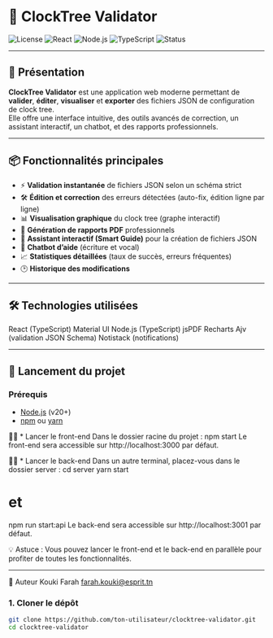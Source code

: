 # 🚦 ClockTree Validator

![License](https://img.shields.io/badge/license-MIT-blue.svg)
![React](https://img.shields.io/badge/React-18.x-61dafb?logo=react)
![Node.js](https://img.shields.io/badge/Node.js-20.x-339933?logo=node.js)
![TypeScript](https://img.shields.io/badge/TypeScript-5.8.3-3178c6?logo=typescript)
![Status](https://img.shields.io/badge/status-Production-brightgreen)

---

## 📝 Présentation

**ClockTree Validator** est une application web moderne permettant de **valider**, **éditer**, **visualiser** et **exporter** des fichiers JSON de configuration de clock tree.  
Elle offre une interface intuitive, des outils avancés de correction, un assistant interactif, un chatbot, et des rapports professionnels.

---

## 📦 Fonctionnalités principales

- ⚡ **Validation instantanée** de fichiers JSON selon un schéma strict
- 🛠️ **Édition et correction** des erreurs détectées (auto-fix, édition ligne par ligne)
- 📊 **Visualisation graphique** du clock tree (graphe interactif)
- 📝 **Génération de rapports PDF** professionnels
- 🤖 **Assistant interactif (Smart Guide)** pour la création de fichiers JSON
- 💬 **Chatbot d’aide** (écriture et vocal)
- 📈 **Statistiques détaillées** (taux de succès, erreurs fréquentes)
- 🕑 **Historique des modifications**
----
## 🛠️ Technologies utilisées
React (TypeScript)
Material UI
Node.js (TypeScript)
jsPDF
Recharts
Ajv (validation JSON Schema)
Notistack (notifications)

---
## 🚀 Lancement du projet

### Prérequis

- [Node.js](https://nodejs.org/) (v20+)
- [npm](https://www.npmjs.com/) ou [yarn](https://yarnpkg.com/)

🧑‍💻 * Lancer le front-end
Dans le dossier racine du projet :
npm start
Le front-end sera accessible sur http://localhost:3000 par défaut.

🧑‍💻 * Lancer le back-end
Dans un autre terminal, placez-vous dans le dossier server :
cd server
yarn start
# et
npm run start:api
Le back-end sera accessible sur http://localhost:3001 par défaut.

💡 Astuce : Vous pouvez lancer le front-end et le back-end en parallèle pour profiter de toutes les fonctionnalités.

---
👤 Auteur
Kouki Farah
farah.kouki@esprit.tn 

### 1. Cloner le dépôt

```bash
git clone https://github.com/ton-utilisateur/clocktree-validator.git
cd clocktree-validator

